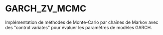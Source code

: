# GARCH_ZV_MCMC
Implémentation de méthodes de Monte-Carlo par chaînes de Markov avec des "control variates" pour évaluer les paramètres de modèles GARCH.
